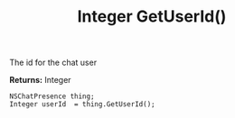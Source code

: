 ﻿---
uid: crmscript_ref_NSChatPresence_GetUserId
title: Integer GetUserId()
intellisense: NSChatPresence.GetUserId
keywords: NSChatPresence, GetUserId
so.topic: reference
---

The id for the chat user

**Returns:** Integer


```crmscript
NSChatPresence thing;
Integer userId  = thing.GetUserId();
```


